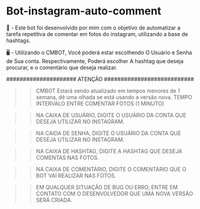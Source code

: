 # Bot-instagram-auto-comment
📘 - Este bot foi desenvolvido por mim com o objetivo de automatizar a tarefa repetitiva de comentar em fotos do instagram, utilizando a base de hashtags.

🖥 - Utilizando o CMBOT, Você poderá estar escolhendo O Usuário e Senha de Sua conta. Respectivamente, Poderá escolher A hashtag que deseja procurar,
e o comentário que deseja realizar.
 
 
 ##################### ATENÇÃO ###########################
 
>>CMBOT Estará sendo atualizado em tempos menores de 1 semana, dê uma olhada se está usando a versão nova. 
>>TEMPO INTERVALO ENTRE COMENTAR FOTOS (1 MINUTO)

>>NA CAIXA DE USUÁRIO, DIGITE O USUÁRIO DA CONTA QUE DESEJA UTILIZAR NO INSTAGRAM.

>>NA CAIDA DE SENHA, DIGITE O USUÁRIO DA CONTA QUE DESEJA UTILIZAR NO INSTAGRAM.

>>NA CAIXA DE HASHTAG, DIGITE A HASHTAG QUE DESEJA COMENTAS NAS FOTOS.

>>NA CAIXA DE COMENTÁRIO, DIGITE O COMENTÁRIO QUE O BOT VAI REALIZAR NAS FOTOS.

>>EM QUALQUER SITUAÇÃO DE BUG OU ERRO, ENTRE EM CONTATO COM O DESENVOLVEDOR QUE UMA NOVA VERSÃO SERÁ CRIADA.
